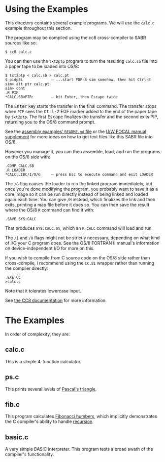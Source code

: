 # Using the Examples

This directory contains several example programs. We will use the
`calc.c` example throughout this section.

The program may be compiled using the cc8 cross-compiler to SABR sources
like so:

    $ cc8 calc.c

You can then use the `txt2ptp` program to turn the resulting `calc.sb`
file into a paper tape to be loaded into OS/8:

    $ txt2ptp < calc.sb > calc.pt
    $ pidp8i             ⇠ ...start PDP-8 sim somehow, then hit Ctrl-E
    sim> att ptr calc.pt
    sim> cont
    .R PIP
    *CALC.SB<PTR:        ⇠ hit Enter, then Escape twice

The <kbd>Enter</kbd> key starts the transfer in the final command. The
transfer stops when `PIP` sees the <kbd>Ctrl-Z</kbd> EOF marker added to
the end of the paper tape by `txt2ptp`. The first <kbd>Escape</kbd>
finalizes the transfer and the second exits PIP, returning you to the
OS/8 command prompt.

See the [assembly examples' `README.md` file][aerm] or the [U/W FOCAL
manual supplement][uwfs] for more ideas on how to get text files like
this SABR file into OS/8.

However you manage it, you can then assemble, load, and run the programs
on the OS/8 side with:

    .COMP CALC.SB
    .R LOADER
    *CALC,LIBC/I/O/G     ⇠ press Esc to execute command and exit LOADER

The `/G` flag causes the loader to run the linked program immediately,
but once you're done modifying the program, you probably want to save it
as a core image so it can be run directly instead of being linked and
loaded again each time. You can give `/M` instead, which finalizes the
link and then exits, printing a map file before it does so. You can then
save the result where the OS/8 `R` command can find it with:

    .SAVE SYS:CALC

That produces `SYS:CALC.SV`, which an `R CALC` command will load and
run.

The `/I` and `/O` flags might not be strictly necessary, depending on
what kind of I/O your C program does.  See the OS/8 FORTRAN II manual's
information on device-independent I/O for more on this.

If you wish to compile from C source code on the OS/8 side rather than
cross-compile, I recommend using the `CC.BI` wrapper rather than running
the compiler directly:

    .EXE CC
    >calc.c

Note that it tolerates lowercase input.

See [the CC8 documentation][ccrm] for more information.


[aerm]: /doc/trunk/examples/README.md
[ccrm]: /doc/trunk/src/cc8/README.md
[uwfs]: /doc/trunk/doc/uwfocal-manual-supp.md


# The Examples

In order of complexity, they are:

## calc.c

This is a simple 4-function calculator.


## ps.c

This prints several levels of [Pascal's triangle][pt].

[pt]: https://en.wikipedia.org/wiki/Pascal%27s_triangle


## fib.c

This program calculates [Fibonacci humbers][fn], which implicitly
demonstrates the C compiler's ability to handle [recursion][rec].

[fn]:  https://en.wikipedia.org/wiki/Fibonacci_number
[rec]: https://en.wikipedia.org/wiki/Recursion_(computer_science)


## basic.c

A very simple BASIC interpreter. This program tests a broad swath of the
compiler's functionality.
